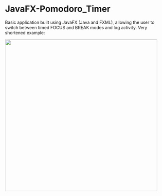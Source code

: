 # JavaFX-Pomodoro_Timer

Basic application built using JavaFX (Java and FXML), allowing the user to switch between timed FOCUS and BREAK modes and log activity. 
Very shortened example:

<div>
<img height= "500px" width="500px" src="https://github.com/strudelPie/media1/blob/main/Pomodoro%20App%20Gif.gif" />
</div>
